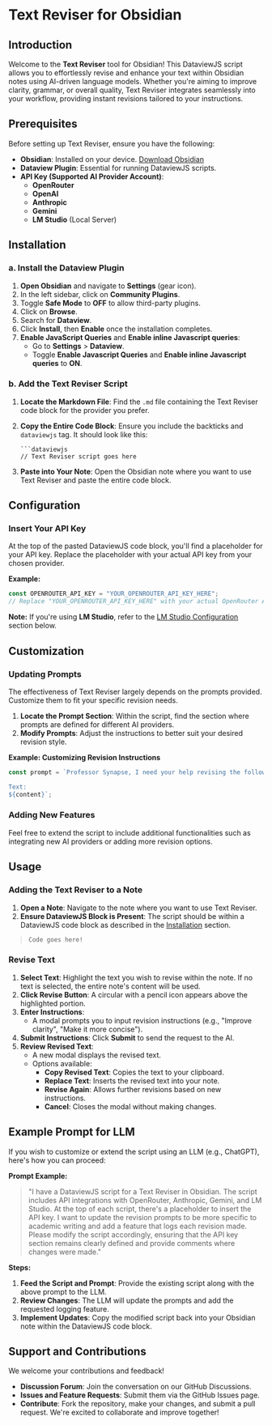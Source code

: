 # Text Reviser for Obsidian

## Introduction

Welcome to the **Text Reviser** tool for Obsidian! This DataviewJS script allows you to effortlessly revise and enhance your text within Obsidian notes using AI-driven language models. Whether you're aiming to improve clarity, grammar, or overall quality, Text Reviser integrates seamlessly into your workflow, providing instant revisions tailored to your instructions.

## Prerequisites

Before setting up Text Reviser, ensure you have the following:

- **Obsidian**: Installed on your device. [Download Obsidian](https://obsidian.md/)
- **Dataview Plugin**: Essential for running DataviewJS scripts.
- **API Key (Supported AI Provider Account)**:
  - **OpenRouter**
  - **OpenAI**
  - **Anthropic**
  - **Gemini**
  - **LM Studio** (Local Server)

## Installation

### a. Install the Dataview Plugin

1. **Open Obsidian** and navigate to **Settings** (gear icon).
2. In the left sidebar, click on **Community Plugins**.
3. Toggle **Safe Mode** to **OFF** to allow third-party plugins.
4. Click on **Browse**.
5. Search for **Dataview**.
6. Click **Install**, then **Enable** once the installation completes.
7. **Enable JavaScript Queries** and **Enable inline Javascript queries**:
   - Go to **Settings** > **Dataview**.
   - Toggle **Enable Javascript Queries** and **Enable inline Javascript queries** to **ON**.

### b. Add the Text Reviser Script

1. **Locate the Markdown File**: Find the `.md` file containing the Text Reviser code block for the provider you prefer.
2. **Copy the Entire Code Block**: Ensure you include the backticks and `dataviewjs` tag. It should look like this:

   ```
   ```dataviewjs
   // Text Reviser script goes here
   ```

4. **Paste into Your Note**: Open the Obsidian note where you want to use Text Reviser and paste the entire code block.

## Configuration

### Insert Your API Key

At the top of the pasted DataviewJS code block, you'll find a placeholder for your API key. Replace the placeholder with your actual API key from your chosen provider.

**Example:**

```javascript
const OPENROUTER_API_KEY = "YOUR_OPENROUTER_API_KEY_HERE";
// Replace "YOUR_OPENROUTER_API_KEY_HERE" with your actual OpenRouter API key
```

**Note:** If you're using **LM Studio**, refer to the [LM Studio Configuration](#lm-studio-configuration) section below.

## Customization

### Updating Prompts

The effectiveness of Text Reviser largely depends on the prompts provided. Customize them to fit your specific revision needs.

1. **Locate the Prompt Section**: Within the script, find the section where prompts are defined for different AI providers.
2. **Modify Prompts**: Adjust the instructions to better suit your desired revision style.

**Example: Customizing Revision Instructions**

```javascript
const prompt = `Professor Synapse, I need your help revising the following text. Please ensure it is clear, concise, and free of grammatical errors.

Text:
${content}`;
```

### Adding New Features

Feel free to extend the script to include additional functionalities such as integrating new AI providers or adding more revision options.

## Usage

### Adding the Text Reviser to a Note

1. **Open a Note**: Navigate to the note where you want to use Text Reviser.
2. **Ensure DataviewJS Block is Present**: The script should be within a DataviewJS code block as described in the [Installation](#installation) section.

>```dataviewjs
>Code goes here!
>```

### Revise Text

1. **Select Text**: Highlight the text you wish to revise within the note. If no text is selected, the entire note's content will be used.
2. **Click Revise Button**: A circular with a pencil icon appears above the highlighted portion.
3. **Enter Instructions**:
   - A modal prompts you to input revision instructions (e.g., "Improve clarity", "Make it more concise").
4. **Submit Instructions**: Click **Submit** to send the request to the AI.
5. **Review Revised Text**:
   - A new modal displays the revised text.
   - Options available:
     - **Copy Revised Text**: Copies the text to your clipboard.
     - **Replace Text**: Inserts the revised text into your note.
     - **Revise Again**: Allows further revisions based on new instructions.
     - **Cancel**: Closes the modal without making changes.

## Example Prompt for LLM

If you wish to customize or extend the script using an LLM (e.g., ChatGPT), here's how you can proceed:

**Prompt Example:**

> "I have a DataviewJS script for a Text Reviser in Obsidian. The script includes API integrations with OpenRouter, Anthropic, Gemini, and LM Studio. At the top of each script, there's a placeholder to insert the API key. I want to update the revision prompts to be more specific to academic writing and add a feature that logs each revision made. Please modify the script accordingly, ensuring that the API key section remains clearly defined and provide comments where changes were made."

**Steps:**

1. **Feed the Script and Prompt**: Provide the existing script along with the above prompt to the LLM.
2. **Review Changes**: The LLM will update the prompts and add the requested logging feature.
3. **Implement Updates**: Copy the modified script back into your Obsidian note within the DataviewJS code block.

## Support and Contributions

We welcome your contributions and feedback!

- **Discussion Forum**: Join the conversation on our GitHub Discussions.
- **Issues and Feature Requests**: Submit them via the GitHub Issues page.
- **Contribute**: Fork the repository, make your changes, and submit a pull request. We're excited to collaborate and improve together!
